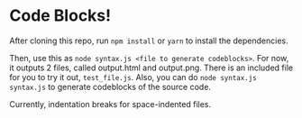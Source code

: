# Code Blocks!

After cloning this repo, run `npm install` or `yarn` to install the dependencies.

Then, use this as `node syntax.js <file to generate codeblocks>`. For now, it outputs 2 files, called output.html and output.png. There is an included file for you to try it out, `test_file.js`. Also, you can do `node syntax.js syntax.js` to generate codeblocks of the source code.

Currently, indentation breaks for space-indented files.